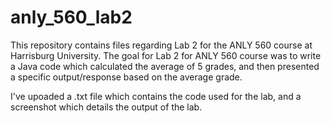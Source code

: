 # anly_560_lab2

This repository contains files regarding Lab 2 for the ANLY 560 course at Harrisburg University. The goal for Lab 2 for ANLY 560 course was to write a Java code which calculated the average of 5 grades, and then presented a specific output/response based on the average grade.

I've upoaded a .txt file which contains the code used for the lab, and a screenshot which details the output of the lab.
